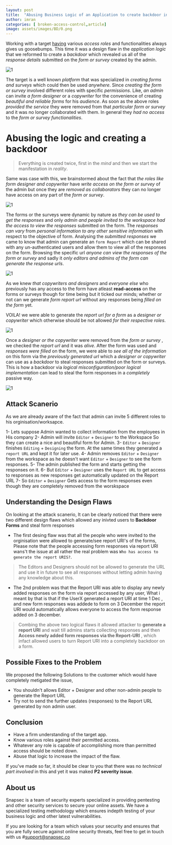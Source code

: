 ```yaml
---
layout: post
title:  "Abusing Business Logic of an Application to create backdoor in a form APP"
author: imran
categories: [ broken-access-control,article]
image: assets/images/BD/0.png
---
```





Working with a target [having](https://google.com) various *access roles* and functionalities always gives us goosebumps. This time it was a design flaw in the *application logic* that we reformed to create a *backdoor* which revealed us all of the *response details* submitted on the *form or survey* created by the admin.

![1](/blog/assets/images/BD/1.png)



The target is a well known *platform* that was specialized in *creating forms and surveys* which could then be used *anywhere*. Since *creating the form or survey* involved different roles with specific *permissions*. Like, *an admin* can invite *a form designer* or a *copywriter* for the convenience of creating *beautiful and reliable forms* for his *audience*. As soon as the above roles *provided the service* they were removed from that *particular form or survey* and it was no longer collaborated with them. In general they *had no access* to the *form or survey functionalities*.





# Abusing the logic and creating a backdoor

>Everything is created twice, first in the *mind* and then we start the manifestation in *reality*.

Same was case with this, we brainstormed about the fact that *the roles like form designer and copywriter* have *write access on the form or survey*  of the admin but once they are *removed as collaborators* they can no longer have access on any part of the *form or survey*.

![1](/blog/assets/images/BD/2.gif)



The forms or the surveys were dynamic  by nature as *they can be used to get the responses* and only *admin and people invited to the workspace had the access to view the responses* submitted on the form. The *responses can vary* from *personal information to any other sensitive information*  with respect to the objective of form. Analysing  the *submitted responses*  we came to know that admin can generate an `form Report` which can be shared with any un-authenticated users and allow them to view all of the responses on the form.  Browsing the specific url *anyone can view the responses of the form or survey* and sadly it *only editors and admins of the form can generate the response urls*.

![1](/blog/assets/images/BD/3.png)



As we knew *that copywriters and designers* and *everyone else* who previously has any access to the form  have atleast **read-access** on the forms or surveys though for time being but it ticked our minds; whether or not can we generate  *form report url* without any responses being *filled on the form* yet. 

VOILA!  we were able to generate the *report url for a form* as a *designer or copywriter* which otherwise should be not allowed *for their  respective roles*. 

![1](/blog/assets/images/BD/4.png)



Once a *designer or the copywriter* were removed from the *form or survey* , we checked the *report url* and it was *alive*.  After the form was used and *responses were filled* on the form, we were able to *see all of the information* on this form via the *previously generated url* which a *designer or copywriter* can use as  a *backdoor* to steal responses submitted on the form or surveys. This is how a backdoor via *logical misconfiguration/poor logical implementation*  can lead to steal the form responses  in a *completely* passive way.

![1](/blog/assets/images/BD/5.png)




## Attack Scanerio

As we are already aware of the fact that admin can invite 5 different roles to his orginisation/worksapce.

1- Lets suppose Admin wanted to collect information from the employees in His company
2- Admin will invite `Editor` + `Designer` to the Workspace So they can create a nice and beautiful form for Admin.
3- `Editor` + `Designer` finishes `Editing` + `Designing` the form. At the same times they generated a `report URL` and kept it for later use.
4- Admin removes `Editor` + `Designer` from the workspace as he doesn't want `Editor` + `Designer` to see the form responses.
5- The admin published the form and starts getting the responses on it.
6- But `Editor` + `Designer` uses the `Report URL` to get access to responses as new responses get automatically updated on the Report URL
7- So `Editor` + `Designer` Gets access to the form responses even though they are completely removed from the worskspace



## Understanding the Design Flaws

On looking at the attack scanerio, It can be clearly noticed that there were two different design flaws which allowed any inivted users to __Backdoor Forms__ and steal form responses

- The first desing flaw was that all the people who were invited to the orginisation were allowed to generate/see report URI's of the forms, Please note that the people accessing form responses via report URI wans't the issue at all rather the real problem was `Who has access to generate the report URIS?`.
> The Editors and Designers should not be allowed to generate the URL and use it in future to see all responses without letting admin having any knowledge about this. 


- The 2nd problem was that the Report URI was able to display any newly added responses on the form via report accessed by any user, What i meant by that is that if the UserX generated a report URI at time 1 Dec , and new form responses was addede to form on 3 December the report URI would automatically allows everyone to access the form response added on 3 december. 

> Combing the above two logical flaws it allowed attacker to __generate a report URI__ and wait till admins starts collecting responses and then __Access newly added form responses via the Report-URI__ , which infact allowed users to turn Report URI into a completely backdoor on a form.


## Possible Fixes to the Problem

We proposed the following Solutions to the customer which would have completely metigated the issue,

- You shouldn't allows Editor + Designer and other non-admin people to generate the Report URL
- Try not to send the further updates (responses) to the Report URL generated by non admin user.



## Conclusion

- Have a firm understanding of the target app.
- Know various roles against their permitted access.
- Whatever any role is capable of accomplishing more than permitted access should be noted down.
- Abuse that logic to increase the impact of the flaw.

If you've made so far, it should be clear to you that there was no *technical part involved* in this and yet it was maked **P2 severity issue**.


## About us

Snapsec is a team of security experts specialized in providing pentesting and other security services to secure your online assets. We have a specialized testing methodology which ensures indepth testing of your business logic and other latest vulnerabilities. 

 If you are looking for a team which values your security and ensures that you are fully secure against online security threats, feel free to get in touch with us #[support@snapsec.co](mailto:support@snapsec.co)
